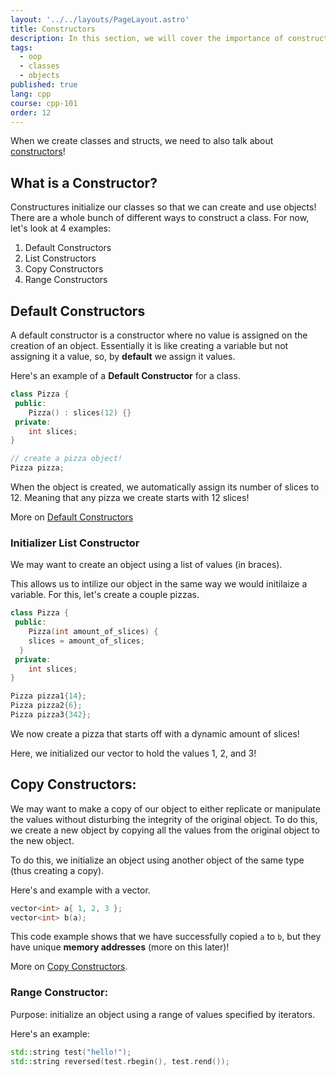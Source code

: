 ```yaml
---
layout: '../../layouts/PageLayout.astro'
title: Constructors
description: In this section, we will cover the importance of constructors!
tags:
  - oop
  - classes
  - objects
published: true
lang: cpp
course: cpp-101
order: 12
---
```

When we create classes and structs, we need to also talk about [constructors](https://www.w3schools.com/cpp/cpp_constructors.asp)!

## What is a Constructor?
Constructures initialize our classes so that we can create and use objects! There are a whole bunch of different ways to construct a class. For now, let's look at 4 examples:
1. Default Constructors
2. List Constructors
3. Copy Constructors
4. Range Constructors

## Default Constructors
A default constructor is a constructor where no value is assigned on the creation of an object. Essentially it is like creating a variable but not assigning it a value, so, by **default** we assign it values.

Here's an example of a **Default Constructor** for a class.
```cpp
class Pizza {
 public:
	Pizza() : slices(12) {}
 private:
	int slices;
}

// create a pizza object!
Pizza pizza;
```
When the object is created, we automatically assign its number of slices to 12. Meaning that any pizza we create starts with 12 slices!

More on  [Default Constructors](https://en.cppreference.com/w/cpp/language/default_constructor)

### Initializer List Constructor
We may want to create an object using a list of values (in braces).

This allows us to intilize our object in the same way we would initilaize a variable. For this, let's create a couple pizzas.

```cpp
class Pizza {
 public:
	Pizza(int amount_of_slices) {
    slices = amount_of_slices;
  }
 private:
	int slices;
}

Pizza pizza1{14};
Pizza pizza2{6};
Pizza pizza3{342};
```
We now create a pizza that starts off with a dynamic amount of slices!

Here, we initialized our vector to hold the values 1, 2, and 3!

## Copy Constructors:
We may want to make a copy of our object to either replicate or manipulate the values without disturbing the integrity of the original object. To do this, we create a new object by copying all the values from the original object to the new object.

To do this, we initialize an object using another object of the same type (thus creating a copy).

Here's and example with a vector.
```cpp
vector<int> a{ 1, 2, 3 };
vector<int> b(a);
```

This code example shows that we have successfully copied `a` to `b`, but they have unique **memory addresses** (more on this later)!

More on [Copy Constructors](https://en.cppreference.com/w/cpp/language/copy_constructor).

### Range Constructor:
Purpose: initialize an object using a range of values specified by iterators.

Here's an example:
```cpp
std::string test("hello!");
std::string reversed(test.rbegin(), test.rend());
```

